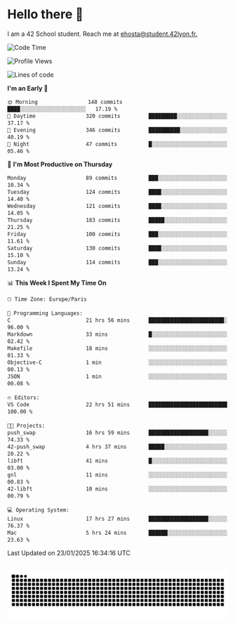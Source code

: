 <h1 align="left">Hello there 👋</h1>
<p align="left">
	I am a 42 School student. Reach me at <a href="mailto:ehosta@student.42lyon.fr">ehosta@student.42lyon.fr.</a><br>
</p>

<!--START_SECTION:waka-->
![Code Time](http://img.shields.io/badge/Code%20Time-2%2C060%20hrs%2052%20mins-blue)

![Profile Views](http://img.shields.io/badge/Profile%20Views-238-blue)

![Lines of code](https://img.shields.io/badge/From%20Hello%20World%20I%27ve%20Written-139.2%20thousand%20lines%20of%20code-blue)

**I'm an Early 🐤** 

```text
🌞 Morning                148 commits         ████░░░░░░░░░░░░░░░░░░░░░   17.19 % 
🌆 Daytime                320 commits         █████████░░░░░░░░░░░░░░░░   37.17 % 
🌃 Evening                346 commits         ██████████░░░░░░░░░░░░░░░   40.19 % 
🌙 Night                  47 commits          █░░░░░░░░░░░░░░░░░░░░░░░░   05.46 % 
```
📅 **I'm Most Productive on Thursday** 

```text
Monday                   89 commits          ███░░░░░░░░░░░░░░░░░░░░░░   10.34 % 
Tuesday                  124 commits         ████░░░░░░░░░░░░░░░░░░░░░   14.40 % 
Wednesday                121 commits         ████░░░░░░░░░░░░░░░░░░░░░   14.05 % 
Thursday                 183 commits         █████░░░░░░░░░░░░░░░░░░░░   21.25 % 
Friday                   100 commits         ███░░░░░░░░░░░░░░░░░░░░░░   11.61 % 
Saturday                 130 commits         ████░░░░░░░░░░░░░░░░░░░░░   15.10 % 
Sunday                   114 commits         ███░░░░░░░░░░░░░░░░░░░░░░   13.24 % 
```


📊 **This Week I Spent My Time On** 

```text
🕑︎ Time Zone: Europe/Paris

💬 Programming Languages: 
C                        21 hrs 56 mins      ████████████████████████░   96.00 % 
Markdown                 33 mins             █░░░░░░░░░░░░░░░░░░░░░░░░   02.42 % 
Makefile                 18 mins             ░░░░░░░░░░░░░░░░░░░░░░░░░   01.33 % 
Objective-C              1 min               ░░░░░░░░░░░░░░░░░░░░░░░░░   00.13 % 
JSON                     1 min               ░░░░░░░░░░░░░░░░░░░░░░░░░   00.08 % 

🔥 Editors: 
VS Code                  22 hrs 51 mins      █████████████████████████   100.00 % 

🐱‍💻 Projects: 
push_swap                16 hrs 59 mins      ███████████████████░░░░░░   74.33 % 
42-push_swap             4 hrs 37 mins       █████░░░░░░░░░░░░░░░░░░░░   20.22 % 
libft                    41 mins             █░░░░░░░░░░░░░░░░░░░░░░░░   03.00 % 
gnl                      11 mins             ░░░░░░░░░░░░░░░░░░░░░░░░░   00.83 % 
42-libft                 10 mins             ░░░░░░░░░░░░░░░░░░░░░░░░░   00.79 % 

💻 Operating System: 
Linux                    17 hrs 27 mins      ███████████████████░░░░░░   76.37 % 
Mac                      5 hrs 24 mins       ██████░░░░░░░░░░░░░░░░░░░   23.63 % 
```


 Last Updated on 23/01/2025 16:34:16 UTC
<!--END_SECTION:waka-->

<br clear="both">
<div align="left">
	<picture align="left">
		<source media="(prefers-color-scheme: light)" srcset="https://raw.githubusercontent.com/elouannh/elouannh/output/github-contribution-grid-snake.svg" width="800px">
		<source media="(prefers-color-scheme: dark)" srcset="https://raw.githubusercontent.com/elouannh/elouannh/output/github-contribution-grid-snake-dark.svg" width="800px">
		<img alt="github-snake" src="https://raw.githubusercontent.com/elouannh/elouannh/output/github-contribution-grid-snake.svg" width="800px">
	</picture>
</div>
